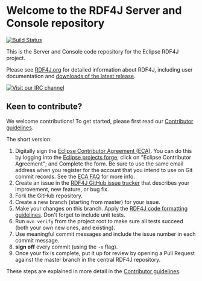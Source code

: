 # Welcome to the RDF4J Server and Console repository

[![Build Status](https://travis-ci.org/eclipse/rdf4j-tools.svg?branch=master)](https://travis-ci.org/eclipse/rdf4j-tools)

This is the Server and Console code repository for the Eclipse RDF4J project.

Please see [RDF4J.org](http://rdf4j.org) for detailed information about RDF4J, including
user documentation and [downloads of the latest release](http://rdf4j.org/download).

[![Visit our IRC channel](https://kiwiirc.com/buttons/irc.freenode.net/rdf4j.png)](https://kiwiirc.com/client/irc.freenode.net/?nick=rdf4j-user|?#rdf4j)

## Keen to contribute?

We welcome contributions! To get started, please first read our [Contributor
guidelines](https://github.com/eclipse/rdf4j/blob/master/.github/CONTRIBUTING.md).

The short version:

1. Digitally sign the [Eclipse Contributor Agreement (ECA)](https://www.eclipse.org/legal/ECA.php). You can do this by logging into the [Eclipse projects forge](http://www.eclipse.org/contribute/cla); click on "Eclipse Contributor Agreement"; and Complete the form. Be sure to use the same email address when you register for the account that you intend to use on Git commit records. See the [ECA FAQ](https://www.eclipse.org/legal/ecafaq.php) for more info. 
2. Create an issue in the [RDF4J GitHub issue tracker](https://github.com/eclipse/rdf4j/issues) that describes your improvement, new feature, or bug fix.
3. Fork the GitHub repository.
4. Create a new branch (starting from master) for your issue. 
5. Make your changes on this branch. Apply the [RDF4J code formatting guidelines](https://github.com/eclipse/rdf4j/blob/master/.github/CONTRIBUTING.md#code-formatting). Don't forget to include unit tests.
7. Run `mvn verify` from the project root to make sure all tests succeed (both your own new ones, and existing).
8. Use meaningful commit messages and include the issue number in each commit message.
9. **sign off** every commit (using the `-s` flag).
10. Once your fix is complete, put it up for review by opening a Pull Request against the master branch in the central RDF4J repository.

These steps are explained in more detail in the [Contributor
guidelines](https://github.com/eclipse/rdf4j/blob/master/.github/CONTRIBUTING.md).
